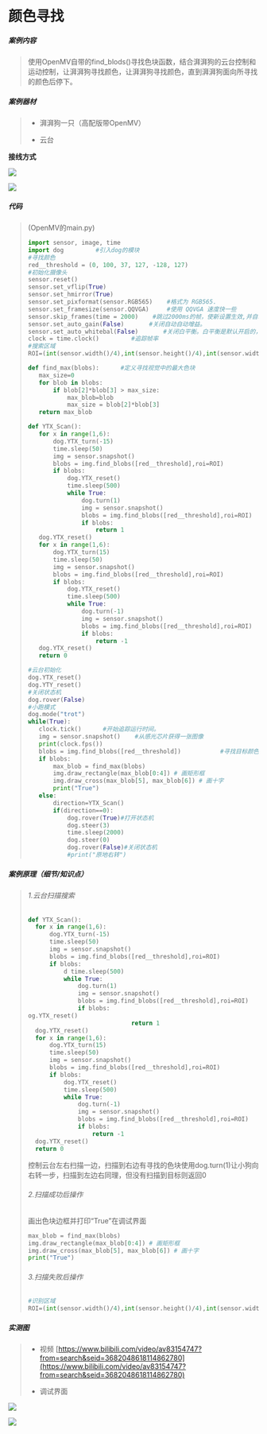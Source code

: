 # 颜色寻找

##### 案例内容

>​	使用OpenMV自带的find_blods()寻找色块函数，结合湃湃狗的云台控制和运动控制，让湃湃狗寻找颜色，让湃湃狗寻找颜色，直到湃湃狗面向所寻找的颜色后停下。

##### 案例器材

>* 湃湃狗一只（高配版带OpenMV）
>
>* 云台
>

**接线方式**

![](/pic/ch5/5.2.2/1.png) 

![](/pic/ch5/5.2.2/2.png) 

##### 代码

>(OpenMV的main.py)
>
>```python
>import sensor, image, time
>import dog         #引入dog的模块
>#寻找颜色
>red__threshold = (0, 100, 37, 127, -128, 127)
>#初始化摄像头
>sensor.reset()
>sensor.set_vflip(True)
>sensor.set_hmirror(True)
>sensor.set_pixformat(sensor.RGB565)    #格式为 RGB565.
>sensor.set_framesize(sensor.QQVGA)     #使用 QQVGA 速度快一些
>sensor.skip_frames(time = 2000)    #跳过2000ms的帧，使新设置生效,并自动调节白平衡
>sensor.set_auto_gain(False)       #关闭自动自动增益。
>sensor.set_auto_whitebal(False)       #关闭白平衡。白平衡是默认开启的，在颜色识别中，一定要关闭白平衡。
>clock = time.clock()         #追踪帧率
>#搜索区域
>ROI=(int(sensor.width()/4),int(sensor.height()/4),int(sensor.width()/2),int(sensor.height()/2))
>
>def find_max(blobs):      #定义寻找视觉中的最大色块
>    max_size=0
>    for blob in blobs:
>        if blob[2]*blob[3] > max_size:
>            max_blob=blob
>            max_size = blob[2]*blob[3]
>    return max_blob
>
>def YTX_Scan():
>    for x in range(1,6):
>        dog.YTX_turn(-15)
>        time.sleep(50)
>        img = sensor.snapshot()
>        blobs = img.find_blobs([red__threshold],roi=ROI)
>        if blobs:
>            dog.YTX_reset()
>            time.sleep(500)
>            while True:
>                dog.turn(1)
>                img = sensor.snapshot()
>                blobs = img.find_blobs([red__threshold],roi=ROI)
>                if blobs:
>                    return 1
>    dog.YTX_reset()
>    for x in range(1,6):
>        dog.YTX_turn(15)
>        time.sleep(50)
>        img = sensor.snapshot()
>        blobs = img.find_blobs([red__threshold],roi=ROI)
>        if blobs:
>            dog.YTX_reset()
>            time.sleep(500)
>            while True:
>                dog.turn(-1)
>                img = sensor.snapshot()
>                blobs = img.find_blobs([red__threshold],roi=ROI)
>                if blobs:
>                    return -1
>    dog.YTX_reset()
>    return 0
>
>#云台初始化
>dog.YTX_reset()
>dog.YTY_reset()
>#关闭状态机
>dog.rover(False)
>#小跑模式
>dog.mode("trot")
>while(True):
>    clock.tick()      #开始追踪运行时间。
>    img = sensor.snapshot()    #从感光芯片获得一张图像
>    print(clock.fps())
>    blobs = img.find_blobs([red__threshold])           #寻找目标颜色色块，返回目标色块对象
>    if blobs:
>        max_blob = find_max(blobs)
>        img.draw_rectangle(max_blob[0:4]) # 画矩形框
>        img.draw_cross(max_blob[5], max_blob[6]) # 画十字
>        print("True")
>    else:
>        direction=YTX_Scan()
>        if(direction==0):
>            dog.rover(True)#打开状态机
>            dog.steer(3)
>            time.sleep(2000)
>            dog.steer(0)
>            dog.rover(False)#关闭状态机
>            #print("原地右转")
>```
>

##### 案例原理（细节/知识点）

>###### 1.云台扫描搜索
>
>  ```python
>def YTX_Scan():
>    for x in range(1,6):
>        dog.YTX_turn(-15)
>        time.sleep(50)
>        img = sensor.snapshot()
>        blobs = img.find_blobs([red__threshold],roi=ROI)
>        if blobs:
>            d time.sleep(500)
>            while True:
>                dog.turn(1)
>                img = sensor.snapshot()
>                blobs = img.find_blobs([red__threshold],roi=ROI)
>                if blobs:
>og.YTX_reset()
>                               return 1
>    dog.YTX_reset()
>    for x in range(1,6):
>        dog.YTX_turn(15)
>        time.sleep(50)
>        img = sensor.snapshot()
>        blobs = img.find_blobs([red__threshold],roi=ROI)
>        if blobs:
>            dog.YTX_reset()
>            time.sleep(500)
>            while True:
>                dog.turn(-1)
>                img = sensor.snapshot()
>                blobs = img.find_blobs([red__threshold],roi=ROI)
>                if blobs:
>                    return -1
>    dog.YTX_reset()
>    return 0
>  ```
>
>​	控制云台左右扫描一边，扫描到右边有寻找的色块使用dog.turn(1)让小狗向右转一步，扫描到左边右同理，但没有扫描到目标则返回0
>
>###### 2.扫描成功后操作
>
>    画出色块边框并打印“True”在调试界面
>
>  ```python
>max_blob = find_max(blobs)
>img.draw_rectangle(max_blob[0:4]) # 画矩形框
>img.draw_cross(max_blob[5], max_blob[6]) # 画十字
>print("True")
>  ```
>
>###### 3.扫描失败后操作
>
>  ```python
>#识别区域
>ROI=(int(sensor.width()/4),int(sensor.height()/4),int(sensor.width()/2),int(sensor.height()/2))
>  ```
>

##### 实测图

>- 视频 [https://www.bilibili.com/video/av83154747?from=search&seid=3682048618114862780](https://www.bilibili.com/video/av83154747?from=search&seid=3682048618114862780)
>
>- 调试界面
>

![](/pic/ch5/5.2.2/3.png) 

![](/pic/ch5/5.2.2/4.png) 